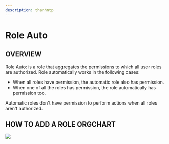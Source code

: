 ```yaml
---
description: thanhntp
---
```


# Role Auto

## OVERVIEW

Role Auto: is a role that aggregates the permissions to which all user roles are authorized. Role automatically works in the following cases:&#x20;

* When all roles have permission, the automatic role also has permission.
* When one of all the roles has permission, the role automatically has permission too.

Automatic roles don't have permission to perform actions when all roles aren't authorized.

## HOW TO ADD A ROLE ORGCHART

![](../../.gitbook/assets/19.png)
